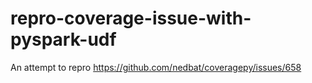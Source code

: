 # repro-coverage-issue-with-pyspark-udf
An attempt to repro https://github.com/nedbat/coveragepy/issues/658
